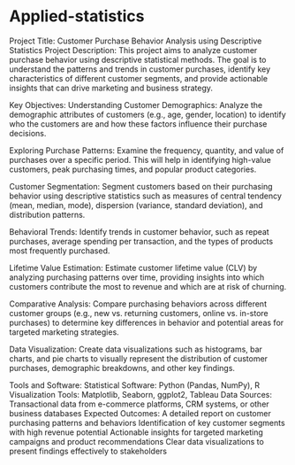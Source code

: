 # Applied-statistics

Project Title: Customer Purchase Behavior Analysis using Descriptive Statistics
Project Description:
This project aims to analyze customer purchase behavior using descriptive statistical methods. The goal is to understand the patterns and trends in customer purchases, identify key characteristics of different customer segments, and provide actionable insights that can drive marketing and business strategy.

Key Objectives:
Understanding Customer Demographics: Analyze the demographic attributes of customers (e.g., age, gender, location) to identify who the customers are and how these factors influence their purchase decisions.

Exploring Purchase Patterns: Examine the frequency, quantity, and value of purchases over a specific period. This will help in identifying high-value customers, peak purchasing times, and popular product categories.

Customer Segmentation: Segment customers based on their purchasing behavior using descriptive statistics such as measures of central tendency (mean, median, mode), dispersion (variance, standard deviation), and distribution patterns.

Behavioral Trends: Identify trends in customer behavior, such as repeat purchases, average spending per transaction, and the types of products most frequently purchased.

Lifetime Value Estimation: Estimate customer lifetime value (CLV) by analyzing purchasing patterns over time, providing insights into which customers contribute the most to revenue and which are at risk of churning.

Comparative Analysis: Compare purchasing behaviors across different customer groups (e.g., new vs. returning customers, online vs. in-store purchases) to determine key differences in behavior and potential areas for targeted marketing strategies.

Data Visualization: Create data visualizations such as histograms, bar charts, and pie charts to visually represent the distribution of customer purchases, demographic breakdowns, and other key findings.

Tools and Software:
Statistical Software: Python (Pandas, NumPy), R
Visualization Tools: Matplotlib, Seaborn, ggplot2, Tableau
Data Sources: Transactional data from e-commerce platforms, CRM systems, or other business databases
Expected Outcomes:
A detailed report on customer purchasing patterns and behaviors
Identification of key customer segments with high revenue potential
Actionable insights for targeted marketing campaigns and product recommendations
Clear data visualizations to present findings effectively to stakeholders
